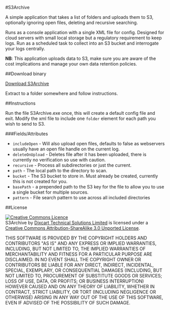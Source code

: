 #S3Archive

A simple application that takes a list of folders and uploads them to S3, optionally ignoring open files, deleting and recursive searching.

Runs as a console application with a single XML file for config.  Designed for cloud servers with small local storage but a regulatory requirement to keep logs.  Run as a scheduled task to collect into an S3 bucket and interrogate your logs centrally.

**NB**: This application uploads data to S3, make sure you are aware of the cost implications and manage your own data retention policies.

##Download binary

<a href="http://itinsurrey.co.uk/blog/2013/04/02/simple-archiving-to-s3-for-log-files.htm?utm_source=github&utm_medium=download&utm_campaign=S3Archive">Download S3Archive</a>

Extract to a folder somewhere and follow instructions.

##Instructions

Run the file S3Archive.exe once, this will create a default config file and exit.  Modify the xml file to include one `folder` element for each path you wish to send to S3.

###Fields/Attributes

  * `includeOpen` - Will also upload open files, defaults to false as webservers usually have an open file handle on the current log.
  * `deleteOnUpload` - Deletes file after it has been uploaded, there is currently no verification so use with caution.
  * `recursive` - Process all subdirectories or just the current.
  * `path` - The local path to the directory to scan.
  * `bucket` - The S3 bucket to store in.  Must already be created, currently this is not created for you.
  * `basePath` - a prepended path to the S3 key for the file to allow you to use a single bucket for multiple sources.
  * `pattern` - File search pattern to use across all included directories


##License

<a rel="license" href="http://creativecommons.org/licenses/by-sa/3.0/"><img alt="Creative Commons Licence" style="border-width:0" src="http://i.creativecommons.org/l/by-sa/3.0/88x31.png" /></a><br /><span xmlns:dct="http://purl.org/dc/terms/" href="http://purl.org/dc/dcmitype/InteractiveResource" property="dct:title" rel="dct:type">S3Archive</span> by <a xmlns:cc="http://creativecommons.org/ns#" href="http://dixcart.com/it" property="cc:attributionName" rel="cc:attributionURL">Dixcart Technical Solutions Limited</a> is licensed under a <a rel="license" href="http://creativecommons.org/licenses/by-sa/3.0/">Creative Commons Attribution-ShareAlike 3.0 Unported License</a>.

THIS SOFTWARE IS PROVIDED BY THE COPYRIGHT HOLDERS AND CONTRIBUTORS "AS IS" AND ANY EXPRESS OR IMPLIED WARRANTIES, INCLUDING, BUT NOT LIMITED TO, THE IMPLIED WARRANTIES OF MERCHANTABILITY AND FITNESS FOR A PARTICULAR PURPOSE ARE DISCLAIMED. IN NO EVENT SHALL THE COPYRIGHT OWNER OR CONTRIBUTORS BE LIABLE FOR ANY DIRECT, INDIRECT, INCIDENTAL, SPECIAL, EXEMPLARY, OR CONSEQUENTIAL DAMAGES (INCLUDING, BUT NOT LIMITED TO, PROCUREMENT OF SUBSTITUTE GOODS OR SERVICES; LOSS OF USE, DATA, OR PROFITS; OR BUSINESS INTERRUPTION) HOWEVER CAUSED AND ON ANY THEORY OF LIABILITY, WHETHER IN CONTRACT, STRICT LIABILITY, OR TORT (INCLUDING NEGLIGENCE OR OTHERWISE) ARISING IN ANY WAY OUT OF THE USE OF THIS SOFTWARE, EVEN IF ADVISED OF THE POSSIBILITY OF SUCH DAMAGE.
